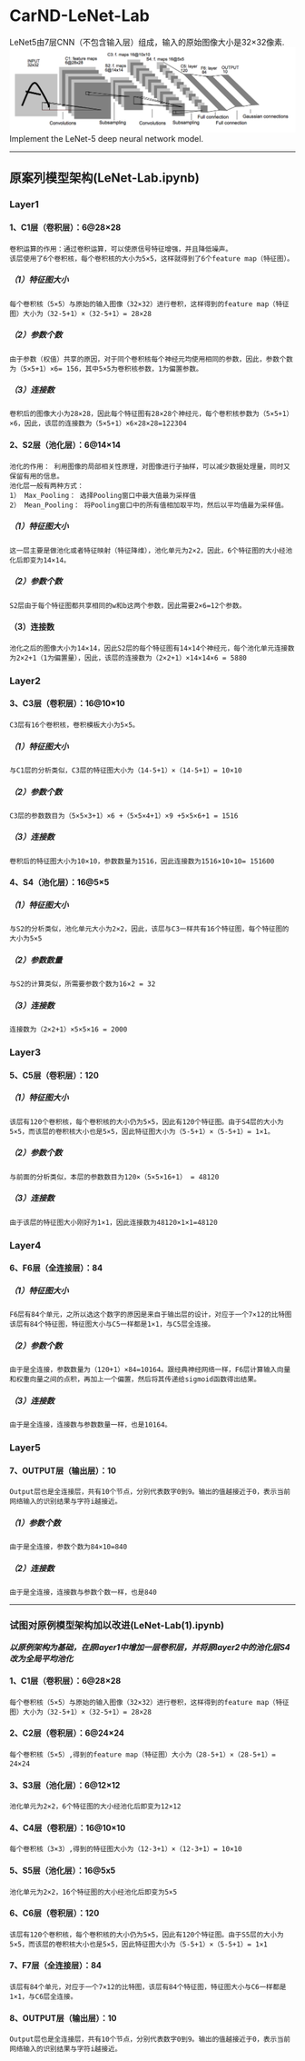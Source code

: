 # CarND-LeNet-Lab
LeNet5由7层CNN（不包含输入层）组成，输入的原始图像大小是32×32像素.
![LeNet-5 Architecture](lenet.png)
Implement the LeNet-5 deep neural network model.

----------------------------------------------------------------------------------------------------------------------------------------
## 原案列模型架构(LeNet-Lab.ipynb)

### **Layer1**
#### 1、C1层（卷积层）：6@28×28
    卷积运算的作用：通过卷积运算，可以使原信号特征增强，并且降低噪声。
    该层使用了6个卷积核，每个卷积核的大小为5×5，这样就得到了6个feature map（特征图）。
##### （1）特征图大小
    每个卷积核（5×5）与原始的输入图像（32×32）进行卷积，这样得到的feature map（特征图）大小为（32-5+1）×（32-5+1）= 28×28
##### （2）参数个数
    由于参数（权值）共享的原因，对于同个卷积核每个神经元均使用相同的参数，因此，参数个数为（5×5+1）×6= 156，其中5×5为卷积核参数，1为偏置参数。
##### （3）连接数
    卷积后的图像大小为28×28，因此每个特征图有28×28个神经元，每个卷积核参数为（5×5+1）×6，因此，该层的连接数为（5×5+1）×6×28×28=122304
#### 2、S2层（池化层）：6@14×14
    池化的作用： 利用图像的局部相关性原理，对图像进行子抽样，可以减少数据处理量，同时又保留有用的信息。
    池化层一般有两种方式：
    1） Max_Pooling： 选择Pooling窗口中最大值最为采样值
    2） Mean_Pooling： 将Pooling窗口中的所有值相加取平均，然后以平均值最为采样值。 
##### （1）特征图大小
    这一层主要是做池化或者特征映射（特征降维），池化单元为2×2，因此，6个特征图的大小经池化后即变为14×14。
##### （2）参数个数
    S2层由于每个特征图都共享相同的w和b这两个参数，因此需要2×6=12个参数。
#### （3）连接数
    池化之后的图像大小为14×14，因此S2层的每个特征图有14×14个神经元，每个池化单元连接数为2×2+1（1为偏置量），因此，该层的连接数为（2×2+1）×14×14×6 = 5880
### **Layer2**
#### 3、C3层（卷积层）：16@10×10
    C3层有16个卷积核，卷积模板大小为5×5。
##### （1）特征图大小
    与C1层的分析类似，C3层的特征图大小为（14-5+1）×（14-5+1）= 10×10
##### （2）参数个数
    C3层的参数数目为（5×5×3+1）×6 +（5×5×4+1）×9 +5×5×6+1 = 1516
##### （3）连接数
    卷积后的特征图大小为10×10，参数数量为1516，因此连接数为1516×10×10= 151600
#### 4、S4（池化层）：16@5×5
##### （1）特征图大小
    与S2的分析类似，池化单元大小为2×2，因此，该层与C3一样共有16个特征图，每个特征图的大小为5×5
##### （2）参数数量
    与S2的计算类似，所需要参数个数为16×2 = 32
##### （3）连接数
    连接数为（2×2+1）×5×5×16 = 2000
### **Layer3**
#### 5、C5层（卷积层）：120
##### （1）特征图大小
    该层有120个卷积核，每个卷积核的大小仍为5×5，因此有120个特征图。由于S4层的大小为5×5，而该层的卷积核大小也是5×5，因此特征图大小为（5-5+1）×（5-5+1）= 1×1。
##### （2）参数个数
    与前面的分析类似，本层的参数数目为120×（5×5×16+1） = 48120
##### （3）连接数
    由于该层的特征图大小刚好为1×1，因此连接数为48120×1×1=48120
### **Layer4**
#### 6、F6层（全连接层）：84
##### （1）特征图大小
    F6层有84个单元，之所以选这个数字的原因是来自于输出层的设计，对应于一个7×12的比特图
    该层有84个特征图，特征图大小与C5一样都是1×1，与C5层全连接。
##### （2）参数个数
    由于是全连接，参数数量为（120+1）×84=10164。跟经典神经网络一样，F6层计算输入向量和权重向量之间的点积，再加上一个偏置，然后将其传递给sigmoid函数得出结果。
##### （3）连接数
    由于是全连接，连接数与参数数量一样，也是10164。
### **Layer5**
#### 7、OUTPUT层（输出层）：10
    Output层也是全连接层，共有10个节点，分别代表数字0到9。输出的值越接近于0，表示当前网络输入的识别结果与字符i越接近。
##### （1）参数个数
    由于是全连接，参数个数为84×10=840
##### （2）连接数
    由于是全连接，连接数与参数个数一样，也是840

-------------------------------------------------------------------------------------------------------------------

### 试图对原例模型架构加以改进(LeNet-Lab(1).ipynb)
   ***以原例架构为基础，在原layer1中增加一层卷积层，并将原layer2中的池化层S4改为全局平均池化***
#### 1、C1层（卷积层）：6@28×28
    每个卷积核（5×5）与原始的输入图像（32×32）进行卷积，这样得到的feature map（特征图）大小为（32-5+1）×（32-5+1）= 28×28
#### 2、C2层（卷积层）：6@24×24
    每个卷积核（5×5）,得到的feature map（特征图）大小为（28-5+1）×（28-5+1）= 24×24
#### 3、S3层（池化层）：6@12×12
    池化单元为2×2，6个特征图的大小经池化后即变为12×12
#### 4、C4层（卷积层）：16@10×10
    每个卷积核（3×3）,得到的特征图大小为（12-3+1）×（12-3+1）= 10×10
#### 5、S5层（池化层）：16@5x5
    池化单元为2×2，16个特征图的大小经池化后即变为5×5
#### 6、C6层（卷积层）：120
    该层有120个卷积核，每个卷积核的大小仍为5×5，因此有120个特征图。由于S5层的大小为5×5，而该层的卷积核大小也是5×5，因此特征图大小为（5-5+1）×（5-5+1）= 1×1
#### 7、F7层（全连接层）：84
    该层有84个单元，对应于一个7×12的比特图，该层有84个特征图，特征图大小与C6一样都是1×1，与C6层全连接。
#### 8、OUTPUT层（输出层）：10
    Output层也是全连接层，共有10个节点，分别代表数字0到9。输出的值越接近于0，表示当前网络输入的识别结果与字符i越接近。
